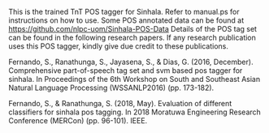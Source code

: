 This is the trained TnT POS tagger for Sinhala. Refer to manual.ps for instructions on how to use. Some POS annotated data can be found at https://github.com/nlpc-uom/Sinhala-POS-Data Details of the POS tag set can be found in the following research papers. If any research publication uses this POS tagger, kindly give due credit to these publications.

Fernando, S., Ranathunga, S., Jayasena, S., & Dias, G. (2016, December). Comprehensive part-of-speech tag set and svm based pos tagger for sinhala. In Proceedings of the 6th Workshop on South and Southeast Asian Natural Language Processing (WSSANLP2016) (pp. 173-182).


Fernando, S., & Ranathunga, S. (2018, May). Evaluation of different classifiers for sinhala pos tagging. In 2018 Moratuwa Engineering Research Conference (MERCon) (pp. 96-101). IEEE.
